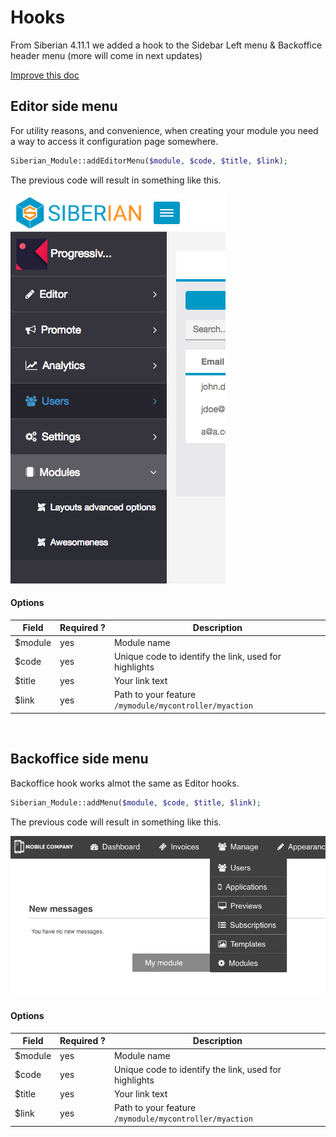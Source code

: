 # Hooks

From Siberian 4.11.1 we added a hook to the Sidebar Left menu & Backoffice header menu (more will come in next updates)

[Improve this doc](https://github.com/Xtraball/SiberianCMS-Doc/blob/master/docs/module/hooks.md)

## Editor side menu

For utility reasons, and convenience, when creating your module you need a way to access it configuration page somewhere.

```php
Siberian_Module::addEditorMenu($module, $code, $title, $link);
```

The previous code will result in something like this.

![hooks-sidebar-menu](../img/hooks/sidebar-menu.png)

#### Options

|Field|Required&nbsp;?|Description|
|-----|---------------|-----------|
|$module|yes|Module name|
|$code|yes|Unique code to identify the link, used for highlights|
|$title|yes|Your link text|
|$link|yes|Path to your feature `/mymodule/mycontroller/myaction`|

&nbsp;


## Backoffice side menu

Backoffice hook works almot the same as Editor hooks.

```php
Siberian_Module::addMenu($module, $code, $title, $link);
```

The previous code will result in something like this.

![hooks-backoffice-menu](../img/hooks/backoffice-menu.png)

#### Options

|Field|Required&nbsp;?|Description|
|-----|---------------|-----------|
|$module|yes|Module name|
|$code|yes|Unique code to identify the link, used for highlights|
|$title|yes|Your link text|
|$link|yes|Path to your feature `/mymodule/mycontroller/myaction`|

&nbsp;

